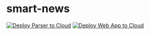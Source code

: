 # smart-news

[![Deploy Parser to Cloud](https://github.com/SupremeSoviet/smart-news/actions/workflows/parser_deploy.yml/badge.svg)](https://github.com/SupremeSoviet/smart-news/actions)
[![Deploy Web App to Cloud](https://github.com/SupremeSoviet/smart-news/actions/workflows/web_app_deploy.yml/badge.svg)](https://github.com/SupremeSoviet/smart-news/actions)
